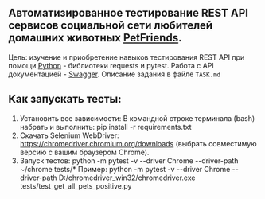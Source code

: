 Автоматизированное тестирование REST API сервисов социальной сети любителей домашних животных [PetFriends](https://petfriends.skillfactory.ru/). 
-
Цель: изучение и приобретение навыков тестирования REST API при помощи [Python]() - библиотеки requests и pytest. Работа с API документацией - [Swagger](https://petfriends.skillfactory.ru/apidocs/#/). Описание задания в файле `TASK.md`

Как запускать тесты:
-
1) Установить все зависимости:
В командной строке терминала (bash) набрать и выполнить: 
pip install -r requirements.txt
2) Скачать Selenium WebDriver: https://chromedriver.chromium.org/downloads (выбрать совместимую версию с вашим браузером Chrome).
3) Запуск тестов:
python -m pytest -v --driver Chrome --driver-path ~/chrome tests/*
Пример:
python -m pytest -v --driver Chrome --driver-path D:/chromedriver_win32/chromedriver.exe tests/test_get_all_pets_positive.py
